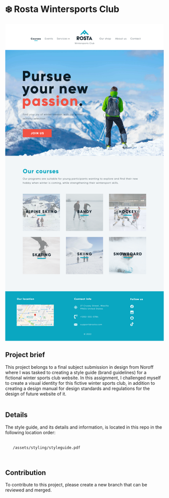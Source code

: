 <h1>❄️ Rosta Wintersports Club</h1>
<img src="/assets/mockup.png" alt="Rosta website mockup">
<h2>Project brief</h2> 
This project belongs to a final subject submission in design from Noroff where I was tasked to creating a style guide (brand guidelines) for a fictional winter sports club website. In this assignment, I challenged myself to create a visual identity for this fictive winter sports club, in addition to creating a design manual for design standards and regulations for the design of future website of it.
<br><br>
<h2>Details</h2>
The style guide, and its details and information, is located in this repo in the following location order:
<br><br>
<pre>
  <code> /assets/styling/styleguide.pdf </code>
</pre>
<br>
<h2>Contribution</h2>
To contribute to this project, please create a new branch that can be reviewed and merged. 
<br><br><br>
